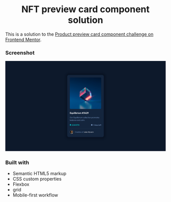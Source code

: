 <h1 align="center">NFT preview card component solution</h1>

This is a solution to the [Product preview card component challenge on Frontend Mentor](https://www.frontendmentor.io/challenges/product-preview-card-component-GO7UmttRfa).

### Screenshot

![screenshot](screenshot.png)

### Built with

- Semantic HTML5 markup
- CSS custom properties
- Flexbox
- grid
- Mobile-first workflow
